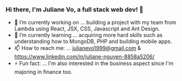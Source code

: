 ### Hi there, I'm Juliane Vo, a full stack web dev! 👋

- 🔭 I’m currently working on ... building a project with my team from Lambda using React, JSX, CSS, Javascript and Ant Design.
- 🌱 I’m currently learning ... acquiring more hard skills such as understanding how to MongoDB, PHP and building mobile apps.
- 📫 How to reach me: ... julianevo1999@gmail.com & https://www.linkedin.com/in/juliane-nguyen-8858a5206/
- ⚡ Fun fact: ... I'm also interested in the business aspect since I'm majoring in finance too.


